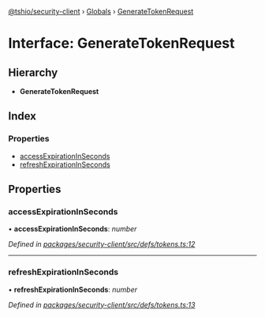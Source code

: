 [@tshio/security-client](../README.md) › [Globals](../globals.md) › [GenerateTokenRequest](generatetokenrequest.md)

# Interface: GenerateTokenRequest

## Hierarchy

* **GenerateTokenRequest**

## Index

### Properties

* [accessExpirationInSeconds](generatetokenrequest.md#markdown-header-accessexpirationinseconds)
* [refreshExpirationInSeconds](generatetokenrequest.md#markdown-header-refreshexpirationinseconds)

## Properties

###  accessExpirationInSeconds

• **accessExpirationInSeconds**: *number*

*Defined in [packages/security-client/src/defs/tokens.ts:12](https://github.com/TheSoftwareHouse/rad-modules-tools/blob/afe5496/packages/security-client/src/defs/tokens.ts#L12)*

___

###  refreshExpirationInSeconds

• **refreshExpirationInSeconds**: *number*

*Defined in [packages/security-client/src/defs/tokens.ts:13](https://github.com/TheSoftwareHouse/rad-modules-tools/blob/afe5496/packages/security-client/src/defs/tokens.ts#L13)*
